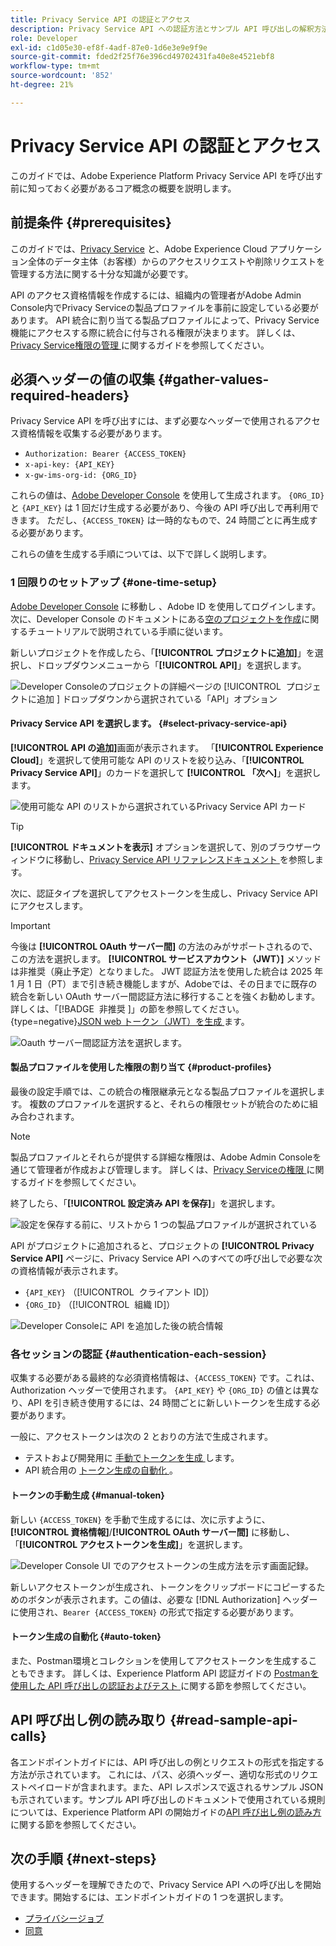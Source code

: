 ```yaml
---
title: Privacy Service API の認証とアクセス
description: Privacy Service API への認証方法とサンプル API 呼び出しの解釈方法については、ドキュメントを参照してください。
role: Developer
exl-id: c1d05e30-ef8f-4adf-87e0-1d6e3e9e9f9e
source-git-commit: fded2f25f76e396cd49702431fa40e8e4521ebf8
workflow-type: tm+mt
source-wordcount: '852'
ht-degree: 21%

---
```


# Privacy Service API の認証とアクセス

このガイドでは、Adobe Experience Platform Privacy Service API を呼び出す前に知っておく必要があるコア概念の概要を説明します。

## 前提条件 {#prerequisites}

このガイドでは、[Privacy Service](../home.md) と、Adobe Experience Cloud アプリケーション全体のデータ主体（お客様）からのアクセスリクエストや削除リクエストを管理する方法に関する十分な知識が必要です。

API のアクセス資格情報を作成するには、組織内の管理者がAdobe Admin Console内でPrivacy Serviceの製品プロファイルを事前に設定している必要があります。 API 統合に割り当てる製品プロファイルによって、Privacy Service機能にアクセスする際に統合に付与される権限が決まります。 詳しくは、[Privacy Service権限の管理 ](../permissions.md) に関するガイドを参照してください。

## 必須ヘッダーの値の収集 {#gather-values-required-headers}

Privacy Service API を呼び出すには、まず必要なヘッダーで使用されるアクセス資格情報を収集する必要があります。

* `Authorization: Bearer {ACCESS_TOKEN}`
* `x-api-key: {API_KEY}`
* `x-gw-ims-org-id: {ORG_ID}`

これらの値は、[Adobe Developer Console](https://developer.adobe.com/console) を使用して生成されます。 `{ORG_ID}` と `{API_KEY}` は 1 回だけ生成する必要があり、今後の API 呼び出しで再利用できます。 ただし、`{ACCESS_TOKEN}` は一時的なもので、24 時間ごとに再生成する必要があります。

これらの値を生成する手順については、以下で詳しく説明します。

### 1 回限りのセットアップ {#one-time-setup}

[Adobe Developer Console](https://developer.adobe.com/console) に移動し 、Adobe ID を使用してログインします。次に、Developer Console のドキュメントにある[空のプロジェクトを作成](https://developer.adobe.com/developer-console/docs/guides/projects/projects-empty/)に関するチュートリアルで説明されている手順に従います。

新しいプロジェクトを作成したら、「**[!UICONTROL プロジェクトに追加]**」を選択し、ドロップダウンメニューから「**[!UICONTROL API]**」を選択します。

![Developer Consoleのプロジェクトの詳細ページの [!UICONTROL &#x200B; プロジェクトに追加 &#x200B;] ドロップダウンから選択されている「API」オプション ](../images/api/getting-started/add-api-button.png)

#### Privacy Service API を選択します。 {#select-privacy-service-api}

**[!UICONTROL API の追加]**&#x200B;画面が表示されます。 「**[!UICONTROL Experience Cloud]**」を選択して使用可能な API のリストを絞り込み、「**[!UICONTROL Privacy Service API]**」のカードを選択して **[!UICONTROL 「次へ]**」を選択します。

![ 使用可能な API のリストから選択されているPrivacy Service API カード ](../images/api/getting-started/add-privacy-service-api.png)

>[!TIP]
>
>**[!UICONTROL ドキュメントを表示]** オプションを選択して、別のブラウザーウィンドウに移動し、[Privacy Service API リファレンスドキュメント ](https://developer.adobe.com/experience-platform-apis/references/privacy-service/) を参照します。

次に、認証タイプを選択してアクセストークンを生成し、Privacy Service API にアクセスします。

>[!IMPORTANT]
>
>今後は **[!UICONTROL OAuth サーバー間]** の方法のみがサポートされるので、この方法を選択します。 **[!UICONTROL サービスアカウント（JWT）]** メソッドは非推奨（廃止予定）となりました。 JWT 認証方法を使用した統合は 2025 年 1 月 1 日（PT）まで引き続き機能しますが、Adobeでは、その日までに既存の統合を新しい OAuth サーバー間認証方法に移行することを強くお勧めします。 詳しくは、「[!BADGE &#x200B; 非推奨 &#x200B;]」の節を参照してください。{type=negative}[JSON web トークン（JWT）を生成 ](/help/landing/api-authentication.md#jwt) ます。

![Oauth サーバー間認証方法を選択します。](/help/privacy-service/images/api/getting-started/select-oauth-authentication.png)

#### 製品プロファイルを使用した権限の割り当て {#product-profiles}

最後の設定手順では、この統合の権限継承元となる製品プロファイルを選択します。 複数のプロファイルを選択すると、それらの権限セットが統合のために組み合わされます。

>[!NOTE]
>
>製品プロファイルとそれらが提供する詳細な権限は、Adobe Admin Consoleを通じて管理者が作成および管理します。 詳しくは、[Privacy Serviceの権限 ](../permissions.md) に関するガイドを参照してください。

終了したら、「**[!UICONTROL 設定済み API を保存]**」を選択します。

![ 設定を保存する前に、リストから 1 つの製品プロファイルが選択されている ](../images/api/getting-started/select-product-profiles.png)

API がプロジェクトに追加されると、プロジェクトの **[!UICONTROL Privacy Service API]** ページに、Privacy Service API へのすべての呼び出しで必要な次の資格情報が表示されます。

* `{API_KEY}` （[!UICONTROL &#x200B; クライアント ID]）
* `{ORG_ID}` （[!UICONTROL &#x200B; 組織 ID]）

![Developer Consoleに API を追加した後の統合情報 ](/help/privacy-service/images/api/getting-started/api-integration-information.png)

### 各セッションの認証 {#authentication-each-session}

収集する必要がある最終的な必須資格情報は、`{ACCESS_TOKEN}` です。これは、Authorization ヘッダーで使用されます。 `{API_KEY}` や `{ORG_ID}` の値とは異なり、API を引き続き使用するには、24 時間ごとに新しいトークンを生成する必要があります。

一般に、アクセストークンは次の 2 とおりの方法で生成されます。

* テストおよび開発用に [ 手動でトークンを生成 ](#manual-token) します。
* API 統合用の [ トークン生成の自動化 ](#auto-token)。

#### トークンの手動生成 {#manual-token}

新しい `{ACCESS_TOKEN}` を手動で生成するには、次に示すように、**[!UICONTROL 資格情報]**/**[!UICONTROL OAuth サーバー間]** に移動し、「**[!UICONTROL アクセストークンを生成]**」を選択します。

![Developer Console UI でのアクセストークンの生成方法を示す画面記録。](/help/privacy-service/images/api/getting-started/generate-access-token.gif)

新しいアクセストークンが生成され、トークンをクリップボードにコピーするためのボタンが表示されます。この値は、必要な [!DNL Authorization] ヘッダーに使用され、`Bearer {ACCESS_TOKEN}` の形式で指定する必要があります。

#### トークン生成の自動化 {#auto-token}

また、Postman環境とコレクションを使用してアクセストークンを生成することもできます。 詳しくは、Experience Platform API 認証ガイドの [Postmanを使用した API 呼び出しの認証およびテスト ](/help/landing/api-authentication.md#use-postman) に関する節を参照してください。

## API 呼び出し例の読み取り {#read-sample-api-calls}

各エンドポイントガイドには、API 呼び出しの例とリクエストの形式を指定する方法が示されています。 これには、パス、必須ヘッダー、適切な形式のリクエストペイロードが含まれます。また、API レスポンスで返されるサンプル JSON も示されています。サンプル API 呼び出しのドキュメントで使用されている規則については、Experience Platform API の開始ガイドの[API 呼び出し例の読み方](../../landing/api-guide.md#sample-api)に関する節を参照してください。

## 次の手順 {#next-steps}

使用するヘッダーを理解できたので、Privacy Service API への呼び出しを開始できます。開始するには、エンドポイントガイドの 1 つを選択します。

* [プライバシージョブ](./privacy-jobs.md)
* [同意](./consent.md)
